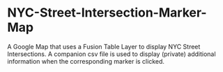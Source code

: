 # NYC-Street-Intersection-Marker-Map
A Google Map that uses a Fusion Table Layer to display NYC Street Intersections. A companion csv file is used to display (private) additional information when the corresponding marker is clicked.
